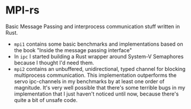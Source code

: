 # MPI-rs

Basic Message Passing and interprocess communication stuff written in Rust.

* `mpi1` contains some basic benchmarks and implementations based on the book "Inside the message passing interface"
* In `ipc` I started building a Rust wrapper around System-V Semaphores because I thought I'd need them.
* `mpi2` contains an unbuffered, unidirectional, typed channel for blocking multiprocess communication. This implementation outperforms the servo ipc-channels in my benchmarks by at least one order of magnitude. It's very well possible that there's some terrible bugs in my implementation that I just haven't noticed until now, because there's quite a bit of unsafe code.
